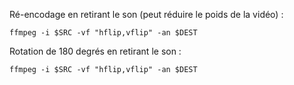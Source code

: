 
Ré-encodage en retirant le son (peut réduire le poids de la vidéo) :
```
ffmpeg -i $SRC -vf "hflip,vflip" -an $DEST
```

Rotation de 180 degrés en retirant le son :

```
ffmpeg -i $SRC -vf "hflip,vflip" -an $DEST
```
